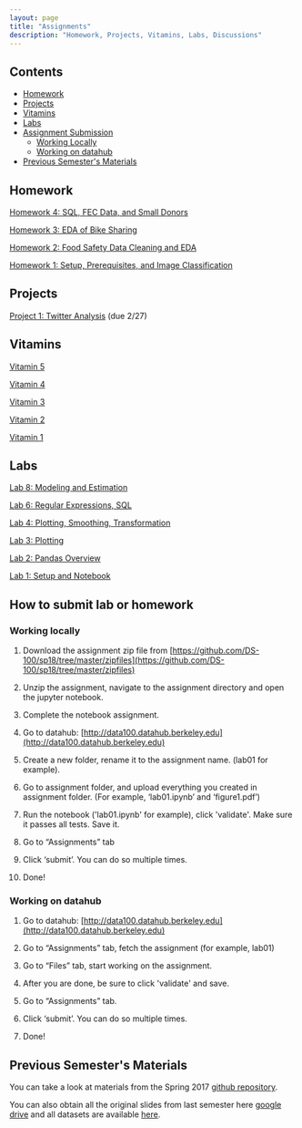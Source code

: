 ```yaml
---
layout: page
title: "Assignments"
description: "Homework, Projects, Vitamins, Labs, Discussions"
---
```


## Contents

- [Homework](#homework)
- [Projects](#projects)
- [Vitamins](#vitamins)
- [Labs](#labs)
- [Assignment Submission](#how-to-submit-lab-or-homework)
    - [Working Locally](#working-locally)
    - [Working on datahub](#working-on-datahub)
- [Previous Semester's Materials](#previous-semesters-materials)

## Homework

[Homework 4: SQL, FEC Data, and Small Donors](https://github.com/DS-100/sp18/raw/master/zipfiles/hw4.zip)

[Homework 3: EDA of Bike Sharing](https://github.com/DS-100/sp18/raw/master/zipfiles/hw3.zip)

[Homework 2: Food Safety Data Cleaning and EDA](https://github.com/DS-100/sp18/raw/master/zipfiles/hw2.zip)

[Homework 1: Setup, Prerequisites, and Image Classification](https://github.com/DS-100/sp18/raw/master/zipfiles/hw1.zip)

## Projects

[Project 1: Twitter Analysis](https://github.com/DS-100/sp18/raw/master/zipfiles/proj1.zip) (due 2/27)

## Vitamins

[Vitamin 5](https://goo.gl/forms/WJFLW8GGrGXSmfHo1)

[Vitamin 4](https://goo.gl/forms/Pb7iIdPBgGBUzvgx2)

[Vitamin 3](https://goo.gl/forms/8iZGvuq9phTY9lFH3)

[Vitamin 2](https://goo.gl/forms/jeh0jMEVNi9Wafdo1)

[Vitamin 1](https://goo.gl/forms/ps7OJXLi6Tiv38eB3)

## Labs
[Lab 8: Modeling and Estimation](https://github.com/DS-100/sp18/raw/master/zipfiles/lab08.zip)

[Lab 6: Regular Expressions, SQL](https://github.com/DS-100/sp18/raw/master/zipfiles/lab06.zip)

[Lab 4: Plotting, Smoothing, Transformation](https://github.com/DS-100/sp18/raw/master/zipfiles/lab04.zip)

[Lab 3: Plotting](https://github.com/DS-100/sp18/raw/master/zipfiles/lab03.zip)

[Lab 2: Pandas Overview](https://github.com/DS-100/sp18/raw/master/zipfiles/lab02.zip)

[Lab 1: Setup and Notebook](https://github.com/DS-100/sp18/raw/master/zipfiles/lab01.zip)

## How to submit lab or homework
### Working locally

1.  Download the assignment zip file from [https://github.com/DS-100/sp18/tree/master/zipfiles](https://github.com/DS-100/sp18/tree/master/zipfiles)

2.  Unzip the assignment, navigate to the assignment directory and open the jupyter notebook.

3.  Complete the notebook assignment.

4.  Go to datahub:
    [http://data100.datahub.berkeley.edu](http://data100.datahub.berkeley.edu)

5.  Create a new folder, rename it to the assignment name. (lab01 for example).

6.  Go to assignment folder, and upload everything you created in assignment folder. (For example, ‘lab01.ipynb’ and ‘figure1.pdf’)

7.  Run the notebook ('lab01.ipynb' for example), click 'validate'. Make sure it passes all tests. Save it.

8.  Go to “Assignments” tab

9.  Click ‘submit’. You can do so multiple times.

10. Done!

### Working on datahub

1.  Go to datahub:
    [http://data100.datahub.berkeley.edu](http://data100.datahub.berkeley.edu)

2.  Go to “Assignments” tab, fetch the assignment (for example, lab01)

3.  Go to “Files” tab, start working on the assignment.

4.  After you are done, be sure to click 'validate' and save.

5.  Go to “Assignments” tab.

6.  Click ‘submit’. You can do so multiple times.

7.  Done!

## Previous Semester's Materials

You can take a look at materials from the Spring 2017 [github repository](https://github.com/DS-100/sp17/tree/master/materials).

You can also obtain all the original slides from last semester here [google drive](https://drive.google.com/open?id=0Bze55lezLJhIM3BBRW0wc0lXQWs) and all datasets are available [here](https://drive.google.com/open?id=0B2k285AK-3KER3JoZU9hQVNGU2c).


